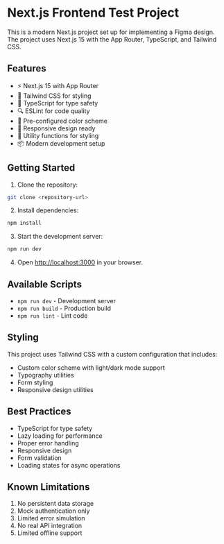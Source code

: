 # Next.js Frontend Test Project

This is a modern Next.js project set up for implementing a Figma design. The project uses Next.js 15 with the App Router, TypeScript, and Tailwind CSS.

## Features

- ⚡️ Next.js 15 with App Router
- 🎨 Tailwind CSS for styling
- 📝 TypeScript for type safety
- 🔍 ESLint for code quality
- 🎯 Pre-configured color scheme
- 📱 Responsive design ready
- 🔧 Utility functions for styling
- 📦 Modern development setup

## Getting Started

1. Clone the repository:

```bash
git clone <repository-url>
```

2. Install dependencies:

```bash
npm install
```

3. Start the development server:

```bash
npm run dev
```

4. Open [http://localhost:3000](http://localhost:3000) in your browser.

## Available Scripts

- `npm run dev` - Development server
- `npm run build` - Production build
- `npm run lint` - Lint code

## Styling

This project uses Tailwind CSS with a custom configuration that includes:

- Custom color scheme with light/dark mode support
- Typography utilities
- Form styling
- Responsive design utilities

## Best Practices

- TypeScript for type safety
- Lazy loading for performance
- Proper error handling
- Responsive design
- Form validation
- Loading states for async operations

## Known Limitations

1. No persistent data storage
2. Mock authentication only
3. Limited error simulation
4. No real API integration
5. Limited offline support
